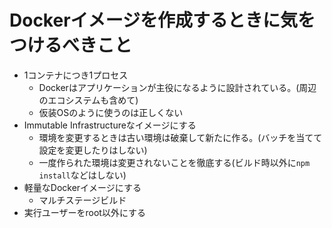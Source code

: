 # Dockerイメージを作成するときに気をつけるべきこと

- 1コンテナにつき1プロセス
  - Dockerはアプリケーションが主役になるように設計されている。(周辺のエコシステムも含めて)
  - 仮装OSのように使うのは正しくない
- Immutable Infrastructureなイメージにする
  - 環境を変更するときは古い環境は破棄して新たに作る。(バッチを当てて設定を変更したりはしない)
  - 一度作られた環境は変更されないことを徹底する(ビルド時以外に`npm install`などはしない)
- 軽量なDockerイメージにする
  - マルチステージビルド
- 実行ユーザーをroot以外にする